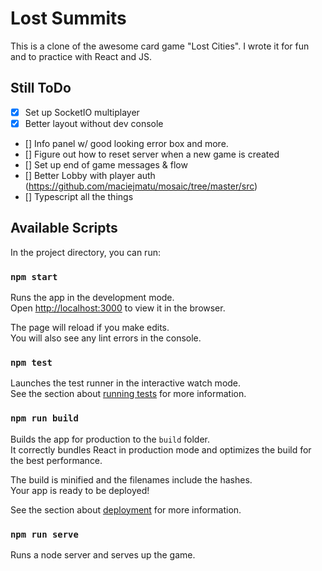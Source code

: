 # Lost Summits

This is a clone of the awesome card game "Lost Cities". I wrote it for fun and to practice with React and JS.

## Still ToDo

- [x] Set up SocketIO multiplayer
- [x] Better layout without dev console
- [] Info panel w/ good looking error box and more.
- [] Figure out how to reset server when a new game is created
- [] Set up end of game messages & flow
- [] Better Lobby with player auth (https://github.com/maciejmatu/mosaic/tree/master/src)
- [] Typescript all the things

## Available Scripts

In the project directory, you can run:

### `npm start`

Runs the app in the development mode.<br />
Open [http://localhost:3000](http://localhost:3000) to view it in the browser.

The page will reload if you make edits.<br />
You will also see any lint errors in the console.

### `npm test`

Launches the test runner in the interactive watch mode.<br />
See the section about [running tests](https://facebook.github.io/create-react-app/docs/running-tests) for more information.

### `npm run build`

Builds the app for production to the `build` folder.<br />
It correctly bundles React in production mode and optimizes the build for the best performance.

The build is minified and the filenames include the hashes.<br />
Your app is ready to be deployed!

See the section about [deployment](https://facebook.github.io/create-react-app/docs/deployment) for more information.

### `npm run serve`

Runs a node server and serves up the game.
